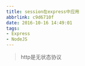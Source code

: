 ```yaml
---
title: session在express中应用
abbrlink: c9d6710f
date: 2016-10-16 14:49:01
tags:
- Express
- NodeJS
---
```

> http是无状态协议
